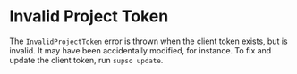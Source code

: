 # Invalid Project Token

The `InvalidProjectToken` error is thrown when the client token exists, but is invalid. It may have been accidentally 
modified, for instance. To fix and update the client token, run `supso update`.
